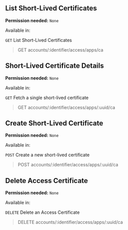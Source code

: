 ## List Short-Lived Certificates

**Permission needed:** `None`

Available in:



`GET` List Short-Lived Certificates

> GET accounts/:identifier/access/apps/ca


## Short-Lived Certificate Details

**Permission needed:** `None`

Available in:



`GET` Fetch a single short-lived certificate

> GET accounts/:identifier/access/apps/:uuid/ca


## Create Short-Lived Certificate

**Permission needed:** `None`

Available in:



`POST` Create a new short-lived certificate

> POST accounts/:identifier/access/apps/:uuid/ca


## Delete Access Certificate

**Permission needed:** `None`

Available in:



`DELETE` Delete an Access Certificate

> DELETE accounts/:identifier/access/apps/:uuid/ca
